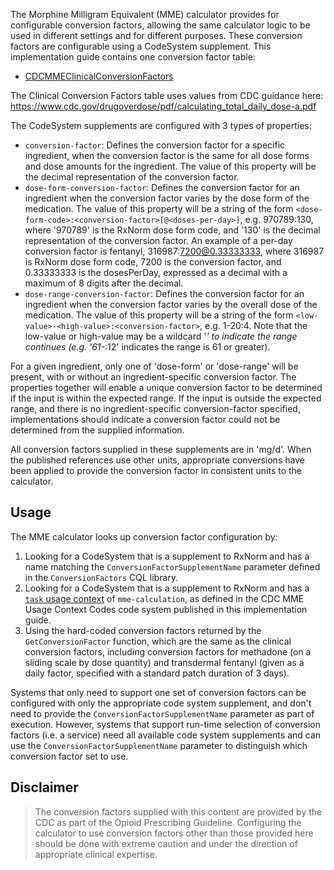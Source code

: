 The Morphine Milligram Equivalent (MME) calculator provides for configurable
conversion factors, allowing the same calculator logic to be used in different
settings and for different purposes. These conversion factors are configurable
using a CodeSystem supplement. This implementation guide contains one conversion
factor table:

* [CDCMMEClinicalConversionFactors](CodeSystem-CDCMMEClinicalConversionFactors.html)

The Clinical Conversion Factors table uses values from CDC guidance here:
https://www.cdc.gov/drugoverdose/pdf/calculating_total_daily_dose-a.pdf

The CodeSystem supplements are configured with 3 types of properties:

* `conversion-factor`: Defines the conversion factor for a specific ingredient,
when the conversion factor is the same for all dose forms and dose amounts for
the ingredient. The value of this property will be the decimal representation of
the conversion factor.
* `dose-form-conversion-factor`: Defines the conversion factor for an ingredient when the conversion factor varies by the dose form of the medication. The value of this property will be a string of the form `<dose-form-code>:<conversion-factor>[@<doses-per-day>]`, e.g. 970789:130, where '970789' is the RxNorm dose form code, and '130' is the decimal representation of the conversion factor. An example of a per-day conversion factor is fentanyl, 316987:7200@0.33333333, where 316987 is RxNorm dose form code, 7200 is the conversion factor, and 0.33333333 is the dosesPerDay, expressed as a decimal with a maximum of 8 digits after the decimal.
* `dose-range-conversion-factor`: Defines the conversion factor for an ingredient
when the conversion factor varies by the overall dose of the medication. The
value of this property will be a string of the form `<low-value>-<high-value>:<conversion-factor>`,
e.g. 1-20:4. Note that the low-value or high-value may be a wildcard '*' to
indicate the range continues (e.g. '61-*:12' indicates the range is 61 or greater).

For a given ingredient, only one of 'dose-form' or 'dose-range' will be present,
with or without an ingredient-specific conversion factor. The properties together
will enable a unique conversion factor to be determined if the input is within
the expected range. If the input is outside the expected range, and there is no
ingredient-specific conversion-factor specified, implementations should indicate
a conversion factor could not be determined from the supplied information.

All conversion factors supplied in these supplements are in 'mg/d'. When the
published references use other units, appropriate conversions have been applied
to provide the conversion factor in consistent units to the calculator.

## Usage

The MME calculator looks up conversion factor configuration by:

1. Looking for a CodeSystem that is a supplement to RxNorm and has a name matching the `ConversionFactorSupplementName` parameter defined in the `ConversionFactors` CQL library.
2. Looking for a CodeSystem that is a supplement to RxNorm and has a [`task` usage context](http://hl7.org/fhir/codesystem-usage-context-type.html) of `mme-calculation`, as defined in the CDC MME Usage Context Codes code system published in this implementation guide.
3. Using the hard-coded conversion factors returned by the `GetConversionFactor` function, which are the same as the clinical conversion factors, including conversion factors for methadone (on a sliding scale by dose quantity) and transdermal fentanyl (given as a daily factor, specified with a standard patch duration of 3 days).

Systems that only need to support one set of conversion factors can be configured with only the appropriate code system supplement, and don't need to provide the `ConversionFactorSupplementName` parameter as part of execution. However, systems that support run-time selection of conversion factors (i.e. a service) need all available code system supplements and can use the `ConversionFactorSupplementName` parameter to distinguish which conversion factor set to use.

## Disclaimer

> The conversion factors supplied with this content are provided by the CDC as part of the Opioid Prescribing Guideline. Configuring the calculator to use conversion factors other than those provided here should be done with extreme caution and under the direction of appropriate clinical expertise.
